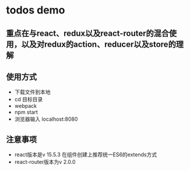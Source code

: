 # todos demo
## 重点在与react、redux以及react-router的混合使用，以及对redux的action、reducer以及store的理解
## 使用方式
- 下载文件到本地
- cd 目标目录
- webpack
- npm start
- 浏览器输入 localhost:8080
## 注意事项
- react版本是v 15.5.3 在组件创建上推荐统一ES6的extends方式
- react-router版本为v 2.0.0 
